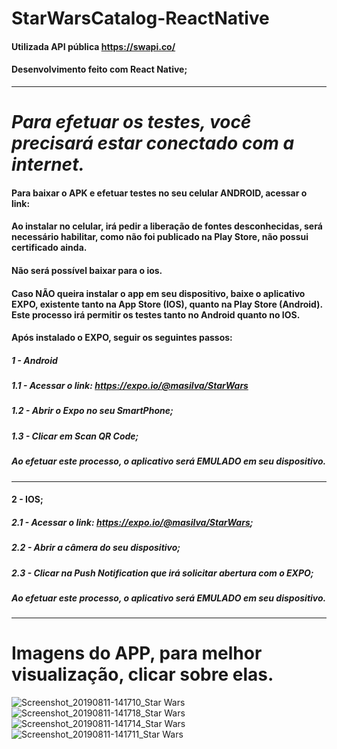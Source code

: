 # StarWarsCatalog-ReactNative

#### Utilizada API pública https://swapi.co/

#### Desenvolvimento feito com React Native;
_________________________________________________________________________________
# *Para efetuar os testes, você precisará estar conectado com a internet.*

#### Para baixar o APK e efetuar testes no seu celular ANDROID, acessar o link:
#### Ao instalar no celular, irá pedir a liberação de fontes desconhecidas, será necessário habilitar, como não foi publicado na Play Store, não possui certificado ainda.
#### Não será possível baixar para o ios.

#### Caso NÃO queira instalar o app em seu dispositivo, baixe o aplicativo EXPO, existente tanto na App Store (IOS), quanto na Play Store (Android). Este processo irá permitir os testes tanto no Android quanto no IOS.
#### Após instalado o EXPO, seguir os seguintes passos:
##### 1 - Android
##### 1.1 - Acessar o link: https://expo.io/@masilva/StarWars
##### 1.2 - Abrir o Expo no seu SmartPhone;
##### 1.3 - Clicar em Scan QR Code;
##### Ao efetuar este processo, o aplicativo será EMULADO em seu dispositivo.
_________________________________________________________________________________
#### 2 - IOS;
##### 2.1 - Acessar o link: https://expo.io/@masilva/StarWars;
##### 2.2 - Abrir a câmera do seu dispositivo;
##### 2.3 - Clicar na Push Notification que irá solicitar abertura com o EXPO;
##### Ao efetuar este processo, o aplicativo será EMULADO em seu dispositivo.
_________________________________________________________________________________

# Imagens do APP, para melhor visualização, clicar sobre elas.

![Screenshot_20190811-141710_Star Wars](https://user-images.githubusercontent.com/39570139/62837246-d7270480-bc43-11e9-86b5-27c491b7b2fb.jpg)
![Screenshot_20190811-141718_Star Wars](https://user-images.githubusercontent.com/39570139/62837247-d7270480-bc43-11e9-88e0-f4b05ea7d860.jpg)
![Screenshot_20190811-141714_Star Wars](https://user-images.githubusercontent.com/39570139/62837248-d7270480-bc43-11e9-8d48-cde64bdae761.jpg)
![Screenshot_20190811-141711_Star Wars](https://user-images.githubusercontent.com/39570139/62837249-d7bf9b00-bc43-11e9-8816-b7736d436d9c.jpg)

